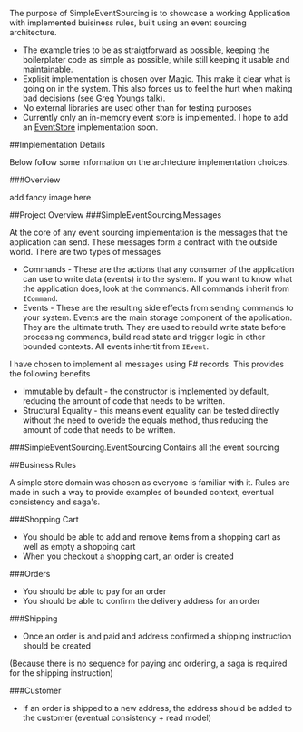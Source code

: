 The purpose of SimpleEventSourcing is to showcase a working Application with implemented buisiness rules, built using an event sourcing architecture. 

* The example tries to be as straigtforward as possible, keeping the boilerplater code as simple as possible, while still keeping it usable and maintainable. 
* Explisit implementation is chosen over Magic. This make it clear what is going on in the system. This also forces us to feel the hurt when making bad decisions (see Greg Youngs [talk](http://www.infoq.com/presentations/8-lines-code-refactoring)). 
* No external libraries are used other than for testing purposes
* Currently only an in-memory event store is implemented. I hope to add an [EventStore](https://geteventstore.com/) implementation soon.

##Implementation Details

Below follow some information on the archtecture implementation choices.

###Overview

add fancy image here

##Project Overview
###SimpleEventSourcing.Messages

At the core of any event sourcing implementation is the messages that the application can send. These messages form a contract with the outside world. There are two types of messages

* Commands - These are the actions that any consumer of the application can use to write data (events) into the system. If you want to know what the application does, look at the commands. All commands inherit from `ICommand`.
* Events - These are the resulting side effects from sending commands to your system. Events are the main storage component of the application. They are the ultimate truth. They are used to rebuild write state before processing commands, build read state and trigger logic in other bounded contexts. All events inhertit from `IEvent`.

I have chosen to implement all messages using F# records. This provides the following benefits

* Immutable by default - the constructor is implemented by default, reducing the amount of code that needs to be written.
* Structural Equality - this means event equality can be tested directly without the need to overide the equals method, thus reducing the amount of code that needs to be written.

###SimpleEventSourcing.EventSourcing
Contains all the event sourcing 


##Business Rules

A simple store domain was chosen as everyone is familiar with it. Rules are made in such a way to provide examples of bounded context, eventual consistency and saga's.

###Shopping Cart

* You should be able to add and remove items from a shopping cart as well as empty a shopping cart
* When you checkout a shopping cart, an order is created

###Orders

* You should be able to pay for an order
* You should be able to confirm the delivery address for an order

###Shipping

* Once an order is and paid and address confirmed a shipping instruction should be created

(Because there is no sequence for paying and ordering, a saga is required for the shipping instruction)

###Customer

* If an order is shipped to a new address, the address should be added to the customer (eventual consistency + read model)

